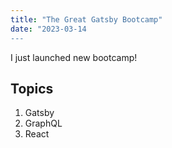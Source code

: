```yaml
---
title: "The Great Gatsby Bootcamp"
date: "2023-03-14
---
```


I just launched new bootcamp!

## Topics

1. Gatsby
2. GraphQL
3. React
